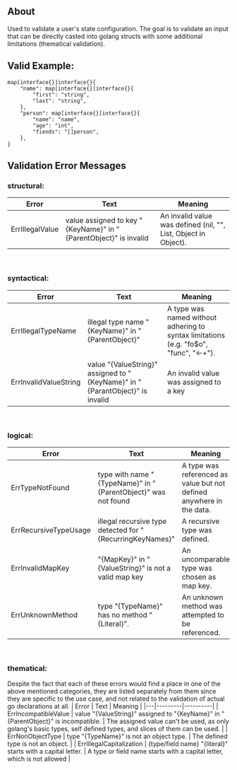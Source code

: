 
## About
Used to validate a user's state configuration. The goal is to validate an input that can be directly casted into golang structs with some additional limitations (thematical validation).
## Valid Example:
```
map[interface{}]interface{}{
	"name": map[interface{}]interface{}{
		"first": "string",
		"last": "string",
	},
	"person": map[interface{}]interface{}{
		"name": "name",
		"age": "int",
		"fiends": "[]person",
	},
}
```
## Validation Error Messages
### structural:
| Error | Text | Meaning |
|---|---------|----------|
| ErrIllegalValue | value assigned to key "{KeyName}" in "{ParentObject}" is invalid | An invalid value was defined (nil, "", List, Object in Object). |
<br/> 

### syntactical:
| Error | Text | Meaning |
|---|---------|----------|
| ErrIllegalTypeName | illegal type name "{KeyName}" in "{ParentObject}" | A type was named without adhering to syntax limitations (e.g. "fo$o", "func", "<-+"). |
| ErrInvalidValueString | value "{ValueString}" assigned to "{KeyName}" in "{ParantObject}" is invalid | An invalid value was assigned to a key |
<br/> 

### logical:
| Error | Text | Meaning |
|---|---------|----------|
| ErrTypeNotFound | type with name "{TypeName}" in "{ParentObject}" was not found | A type was referenced as value but not defined anywhere in the data. |
| ErrRecursiveTypeUsage | illegal recursive type detected for "{RecurringKeyNames}" | A recursive type was defined. |
| ErrInvalidMapKey | "{MapKey}" in "{ValueString}" is not a valid map key | An uncomparable type was chosen as map key. |
| ErrUnknownMethod | type "{TypeName}" has no method "{Literal}". | An unknown method was attempted to be referenced. |
<br/> 

### thematical:
Despite the fact that each of these errors would find a place in one of the above mentioned categories, they are listed separately from them since they are specific to the use case, and not related to the validation of actual go declarations at all.
| Error | Text | Meaning |
|---|---------|----------|
| ErrIncompatibleValue | value "{ValueString}" assigned to "{KeyName}" in "{ParentObject}" is incompatible. | The assigned value can't be used, as only golang's basic types, self defined types, and slices of them can be used. |
| ErrNonObjectType | type "{TypeName}" is not an object type. | The defined type is not an object. |
| ErrIllegalCapitalization | {type/field name} "{literal}" starts with a capital letter. | A type or field name starts with a capital letter, which is not allowed |
<br/>


